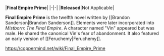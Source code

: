 |**Final Empire Prime**|
|-|-|
|**Released**|Not Applicable|

**Final Empire Prime** is the twelfth novel written by [[Brandon Sanderson\|Brandon Sanderson]]. Elements were later incorporated into *Mistborn: The Final Empire*.
A character named "Vin" appeared but was male. He shared the canonical Vin's fear of abandonment.
It also featured an early version of [[Feruchemy\|Feruchemy]].



https://coppermind.net/wiki/Final_Empire_Prime